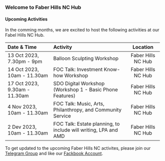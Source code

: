### Welcome to Faber Hills NC Hub

#### Upcoming Activities
In the comming months, we are excited to host the following activities at our Fabel Hills NC Hub. 

| Date & Time              | Activity | Location |
| :---------------- | :------ | :----: |
| 13 Oct 2023, 7.30pm - 9pm        |   Balloon Sculpting Workshop  | Faber Hills NC Hub |
| 14 Oct 2023, 10am - 11.30am       | FOC Talk: Investment Know-how Workshop  | Faber Hills NC Hub |
| 17 Oct 2023, 9.30am - 11.30am   | SDO Digital Workshop (Workshop 1 - Basic Phone Features) | Faber Hills NC Hub |
| 4 Nov 2023, 10am - 11.30am      | FOC Talk: Music, Arts, Philanthropy, and Community Service | Faber Hills NC Hub |
| 2 Dev 2023, 10am - 11.30am       | FOC Talk: Estate planning, to include will writing, LPA and AMD | Faber Hills NC Hub |


To get updated to the upcoming Faber Hills NC activites, please join our [Telegram Group](https://t.me/+hV5_Km8F86UwZDQ1) and like our [Fackbook Account](https://www.facebook.com/FaberHillsFriends).
